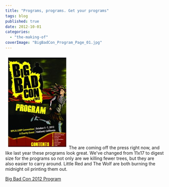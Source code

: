```yaml
---
title: "Programs, programs. Get your programs"
tags: blog
published: true
date: 2012-10-01
categories: 
  - "the-making-of"
coverImage: "BigBadCon_Program_Page_01.jpg"
---
```


[![](/images/BigBadCon_Program_Page_01-202x300.jpg "BigBadCon_Program_Page_01")](/images/BigBadCon2012Program.pdf)The are coming off the press right now, and like last year these programs look great. We've changed from 11x17 to digest size for the programs so not only are we killing fewer trees, but they are also easier to carry around. Little Red and The Wolf are both burning the midnight oil printing them out.

[Big Bad Con 2012 Program](/images/BigBadCon2012Program.pdf)
